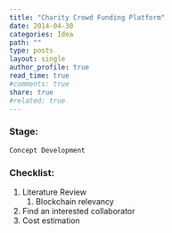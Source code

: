 ```yaml
---
title: "Charity Crowd Funding Platform"
date: 2014-04-30
categories: Idea
path: ""
type: posts
layout: single
author_profile: true
read_time: true
#comments: true
share: true
#related: true
---
```


### Stage: 
	Concept Development

### Checklist:
  1. Literature Review
	  1. Blockchain relevancy
  2. Find an interested collaborator
  3. Cost estimation


  